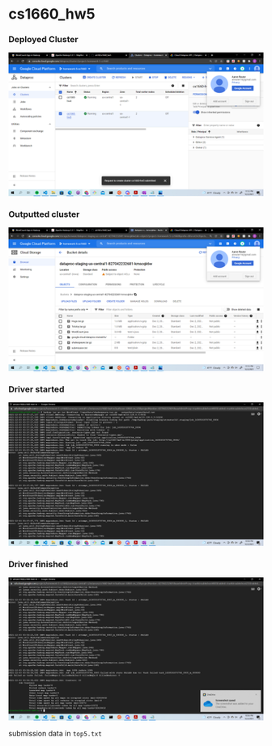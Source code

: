 # cs1660_hw5

### Deployed Cluster
![Alt text](https://github.com/atr34/cs1660_hw5/blob/main/Images/Deployed%20cluster.png)


### Outputted cluster
![Alt text](https://github.com/atr34/cs1660_hw5/blob/main/Images/dataOutputCluster.png)

### Driver started
![Alt text](https://github.com/atr34/cs1660_hw5/blob/main/Images/shakespeareRunHadoop.png)


### Driver finished
![Alt text](https://github.com/atr34/cs1660_hw5/blob/main/Images/finishedShakespare.png)
 

submission data in `top5.txt`
